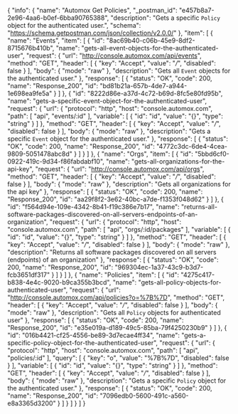 {
  "info": {
    "name": "Automox Get Policies",
    "_postman_id": "e457b8a7-2e96-4aa6-b0ef-6bba90765388",
    "description": "Gets a specific `Policy` object for the authenticated user.",
    "schema": "https://schema.getpostman.com/json/collection/v2.0.0/"
  },
  "item": [
    {
      "name": "Events",
      "item": [
        {
          "id": "8ac69b40-c06b-45e9-8df2-8715676b410b",
          "name": "gets-all-event-objects-for-the-authenticated-user",
          "request": {
            "url": "http://console.automox.com/api/events",
            "method": "GET",
            "header": [
              {
                "key": "Accept",
                "value": "*/*",
                "disabled": false
              }
            ],
            "body": {
              "mode": "raw"
            },
            "description": "Gets all `Event` objects for the authenticated user."
          },
          "response": [
            {
              "status": "OK",
              "code": 200,
              "name": "Response_200",
              "id": "bd81b21a-657b-4de7-a944-1e698ea9fe5a"
            }
          ]
        },
        {
          "id": "8222d86e-a37d-4c72-b69d-8fc5e80fd95b",
          "name": "gets-a-specific-event-object-for-the-authenticated-user",
          "request": {
            "url": {
              "protocol": "http",
              "host": "console.automox.com",
              "path": [
                "api",
                "events/:id"
              ],
              "variable": [
                {
                  "id": "id",
                  "value": "{}",
                  "type": "string"
                }
              ]
            },
            "method": "GET",
            "header": [
              {
                "key": "Accept",
                "value": "*/*",
                "disabled": false
              }
            ],
            "body": {
              "mode": "raw"
            },
            "description": "Gets a specific `Event` object for the authenticated user."
          },
          "response": [
            {
              "status": "OK",
              "code": 200,
              "name": "Response_200",
              "id": "4772c3dc-6de4-4cea-9809-5051478abc8d"
            }
          ]
        }
      ]
    },
    {
      "name": "Orgs",
      "item": [
        {
          "id": "5bbd6cf0-0922-419c-9d34-f86fabdabf10",
          "name": "gets-all-organizations-for-the-api-key",
          "request": {
            "url": "http://console.automox.com/api/orgs",
            "method": "GET",
            "header": [
              {
                "key": "Accept",
                "value": "*/*",
                "disabled": false
              }
            ],
            "body": {
              "mode": "raw"
            },
            "description": "Gets all organizations for the api key"
          },
          "response": [
            {
              "status": "OK",
              "code": 200,
              "name": "Response_200",
              "id": "aa29f8f2-3e62-40bc-a7de-f1353f048d62"
            }
          ]
        },
        {
          "id": "f564d94e-109e-4342-8b41-f19c386e7b17",
          "name": "returns-all-software-packages-discovered-on-all-servers-endpoints-of-an-organization",
          "request": {
            "url": {
              "protocol": "http",
              "host": "console.automox.com",
              "path": [
                "api",
                "orgs/:id/packages"
              ],
              "variable": [
                {
                  "id": "id",
                  "value": "{}",
                  "type": "string"
                }
              ]
            },
            "method": "GET",
            "header": [
              {
                "key": "Accept",
                "value": "*/*",
                "disabled": false
              }
            ],
            "body": {
              "mode": "raw"
            },
            "description": "Returns all software packages discovered on all servers (endpoints) of an organization"
          },
          "response": [
            {
              "status": "OK",
              "code": 200,
              "name": "Response_200",
              "id": "969304ec-1a37-43c9-b3d7-fcb3651df317"
            }
          ]
        }
      ]
    },
    {
      "name": "Policies",
      "item": [
        {
          "id": "4275c417-b838-4e4c-9020-b9ca355b3bcd",
          "name": "gets-all-policy-objects-for-authenticated-user",
          "request": {
            "url": "http://console.automox.com/api/policies?o=%7B%7D",
            "method": "GET",
            "header": [
              {
                "key": "Accept",
                "value": "*/*",
                "disabled": false
              }
            ],
            "body": {
              "mode": "raw"
            },
            "description": "Gets all `Policy` objects for authenticated user"
          },
          "response": [
            {
              "status": "OK",
              "code": 200,
              "name": "Response_200",
              "id": "e35e019a-d189-49c5-85ba-79f4250230b9"
            }
          ]
        },
        {
          "id": "016b4421-cf25-4556-be89-3d7ecae4ff34",
          "name": "gets-a-specific-policy-object-for-the-authenticated-user",
          "request": {
            "url": {
              "protocol": "http",
              "host": "console.automox.com",
              "path": [
                "api",
                "policies/:id"
              ],
              "query": [
                {
                  "key": "o",
                  "value": "%7B%7D",
                  "disabled": false
                }
              ],
              "variable": [
                {
                  "id": "id",
                  "value": "{}",
                  "type": "string"
                }
              ]
            },
            "method": "GET",
            "header": [
              {
                "key": "Accept",
                "value": "*/*",
                "disabled": false
              }
            ],
            "body": {
              "mode": "raw"
            },
            "description": "Gets a specific `Policy` object for the authenticated user."
          },
          "response": [
            {
              "status": "OK",
              "code": 200,
              "name": "Response_200",
              "id": "7096edb0-5600-491c-a560-e8a3365d3200"
            }
          ]
        }
      ]
    }
  ]
}